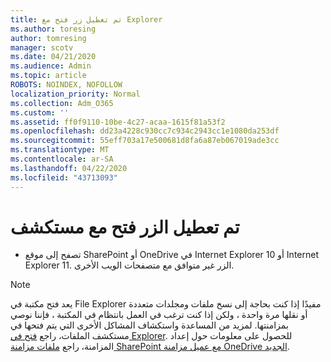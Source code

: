 ```yaml
---
title: تم تعطيل زر فتح مع Explorer
ms.author: toresing
author: tomresing
manager: scotv
ms.date: 04/21/2020
ms.audience: Admin
ms.topic: article
ROBOTS: NOINDEX, NOFOLLOW
localization_priority: Normal
ms.collection: Adm_O365
ms.custom: ''
ms.assetid: ff0f9110-10be-4c27-acaa-1615f81a53f2
ms.openlocfilehash: dd23a4228c930cc7c934c2943cc1e1080da253df
ms.sourcegitcommit: 55eff703a17e500681d8fa6a87eb067019ade3cc
ms.translationtype: MT
ms.contentlocale: ar-SA
ms.lasthandoff: 04/22/2020
ms.locfileid: "43713093"
---
```

# <a name="the-open-with-explorer-button-is-disabled"></a>تم تعطيل الزر فتح مع مستكشف

- تصفح إلى موقع SharePoint أو OneDrive في Internet Explorer 10 أو Internet Explorer 11. الزر غير متوافق مع متصفحات الويب الأخرى.
    
> [!NOTE]
> يعد فتح مكتبة في File Explorer مفيدًا إذا كنت بحاجة إلى نسخ ملفات ومجلدات متعددة أو نقلها مرة واحدة ، ولكن إذا كنت ترغب في العمل بانتظام في المكتبة ، فإننا نوصي بمزامنتها. لمزيد من المساعدة واستكشاف المشاكل الأخرى التي يتم فتحها في مستكشف الملفات، راجع [فتح في Explorer](https://go.microsoft.com/fwlink/?linkid=871665). للحصول على معلومات حول إعداد المزامنة، راجع [ملفات مزامنة SharePoint مع عميل مزامنة OneDrive الجديد](https://go.microsoft.com/fwlink/?linkid=871666). 
  

